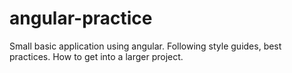# angular-practice
Small basic application using angular. Following style guides, best practices. How to get into a larger project.
